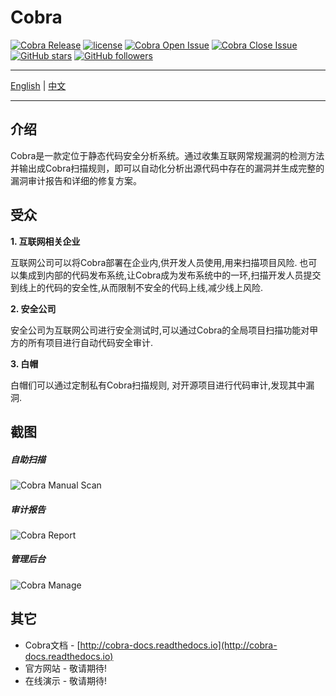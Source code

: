 # Cobra
 [![Cobra Release](https://img.shields.io/github/release/wufeifei/cobra.svg)](https://github.com/wufeifei/cobra/releases)
 [![license](https://img.shields.io/github/license/mashape/apistatus.svg?maxAge=2592000)](https://github.com/wufeifei/cobra/blob/master/LICENSE)
 [![Cobra Open Issue](https://img.shields.io/github/issues-raw/wufeifei/cobra.svg)](https://github.com/wufeifei/cobra/issues)
 [![Cobra Close Issue](https://img.shields.io/github/issues-closed-raw/wufeifei/cobra.svg)](https://github.com/wufeifei/cobra/issues?q=is%3Aissue+is%3Aclosed)
 [![GitHub stars](https://img.shields.io/github/stars/wufeifei/cobra.svg?style=social&label=Star)](https://github.com/wufeifei/cobra/stargazers)
 [![GitHub followers](https://img.shields.io/github/followers/wufeifei.svg?style=social&label=Follow&maxAge=2592000)](https://github.com/wufeifei)

---
[English](https://github.com/wufeifei/cobra) | [中文](https://github.com/wufeifei/cobra/blob/master/README_zh-CN.md)

---

## 介绍
Cobra是一款定位于静态代码安全分析系统。通过收集互联网常规漏洞的检测方法并输出成Cobra扫描规则，即可以自动化分析出源代码中存在的漏洞并生成完整的漏洞审计报告和详细的修复方案。

## 受众
**1. 互联网相关企业**

互联网公司可以将Cobra部署在企业内,供开发人员使用,用来扫描项目风险.
也可以集成到内部的代码发布系统,让Cobra成为发布系统中的一环,扫描开发人员提交到线上的代码的安全性,从而限制不安全的代码上线,减少线上风险.

**2. 安全公司**

安全公司为互联网公司进行安全测试时,可以通过Cobra的全局项目扫描功能对甲方的所有项目进行自动代码安全审计.

**3. 白帽**

白帽们可以通过定制私有Cobra扫描规则, 对开源项目进行代码审计,发现其中漏洞.


## 截图
##### 自助扫描
![Cobra Manual Scan](https://raw.githubusercontent.com/wufeifei/cobra/master/docs/MANUAL.png)
##### 审计报告
![Cobra Report](https://raw.githubusercontent.com/wufeifei/cobra/master/docs/REPORT.png)
##### 管理后台
![Cobra Manage](https://raw.githubusercontent.com/wufeifei/cobra/master/docs/MANAGE.png)

## 其它
- Cobra文档 - [http://cobra-docs.readthedocs.io](http://cobra-docs.readthedocs.io)
- 官方网站 - 敬请期待!
- 在线演示 - 敬请期待!

